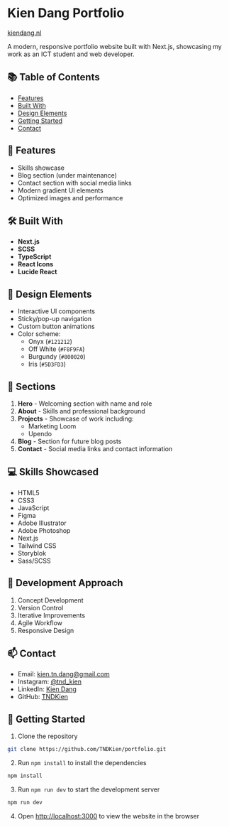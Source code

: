 # Kien Dang Portfolio

[kiendang.nl](https://kiendang.nl)

A modern, responsive portfolio website built with Next.js, showcasing my work as an ICT student and web developer.

## 📚 Table of Contents

- [Features](#-features)
- [Built With](#-built-with)
- [Design Elements](#-design-elements)
- [Getting Started](#-getting-started)
- [Contact](#-contact)

## 🚀 Features

- Skills showcase
- Blog section (under maintenance)
- Contact section with social media links
- Modern gradient UI elements
- Optimized images and performance

## 🛠️ Built With

- **Next.js**
- **SCSS**
- **TypeScript**
- **React Icons**
- **Lucide React**

## 🎨 Design Elements

- Interactive UI components
- Sticky/pop-up navigation
- Custom button animations
- Color scheme:
  - Onyx (`#121212`)
  - Off White (`#F8F9FA`)
  - Burgundy (`#800020`)
  - Iris (`#5D3FD3`)

## 📱 Sections

1. **Hero** - Welcoming section with name and role
2. **About** - Skills and professional background
3. **Projects** - Showcase of work including:
   - Marketing Loom
   - Upendo
4. **Blog** - Section for future blog posts
5. **Contact** - Social media links and contact information

## 💻 Skills Showcased

- HTML5
- CSS3
- JavaScript
- Figma
- Adobe Illustrator
- Adobe Photoshop
- Next.js
- Tailwind CSS
- Storyblok
- Sass/SCSS

## 🔧 Development Approach

1. Concept Development
2. Version Control
3. Iterative Improvements
4. Agile Workflow
5. Responsive Design

## 📫 Contact

- Email: kien.tn.dang@gmail.com
- Instagram: [@tnd_kien](https://www.instagram.com/tnd_kien)
- LinkedIn: [Kien Dang](https://www.linkedin.com/in/kien-dang-449887173)
- GitHub: [TNDKien](https://github.com/TNDKien)

## 🚀 Getting Started

1. Clone the repository

```bash
git clone https://github.com/TNDKien/portfolio.git
```

2. Run `npm install` to install the dependencies

```bash
npm install
```

3. Run `npm run dev` to start the development server

```bash
npm run dev
```

4. Open [http://localhost:3000](http://localhost:3000) to view the website in the browser

